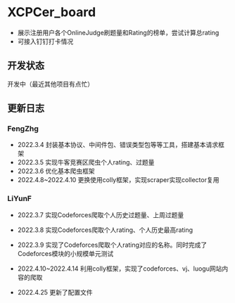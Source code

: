 # XCPCer_board
- 展示注册用户各个OnlineJudge刷题量和Rating的榜单，尝试计算总rating
- 可接入钉钉打卡情况





## 开发状态

开发中（最近其他项目有点忙）



## 更新日志

### FengZhg

- 2022.3.4 封装基本协议、中间件包、错误类型包等等工具，搭建基本请求框架
- 2022.3.5 实现牛客竞赛区爬虫个人rating、过题量
- 2022.3.6 优化基本爬虫框架
- 2022.4.8~2022.4.10 更换使用colly框架，实现scraper实现collector复用



### LiYunF

- 2022.3.7 实现Codeforces爬取个人历史过题量、上周过题量

- 2022.3.8 实现Codeforces爬取个人rating、个人历史最高rating

- 2022.3.9 实现了Codeforces爬取个人rating对应的名称。同时完成了Codeforces模块的小规模单元测试
- 2022.4.10~2022.4.14 利用colly框架，实现了codeforces、vj、luogu网站内容的爬取
- 2022.4.25 更新了配置文件

